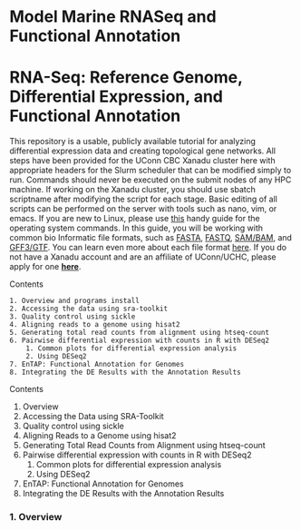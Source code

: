 # Model Marine RNASeq and Functional Annotation
# RNA-Seq: Reference Genome, Differential Expression, and Functional Annotation

This repository is a usable, publicly available tutorial for analyzing differential expression data and creating topological gene networks. All steps have been provided for the UConn CBC Xanadu cluster here with appropriate headers for the Slurm scheduler that can be modified simply to run.  Commands should never be executed on the submit nodes of any HPC machine.  If working on the Xanadu cluster, you should use sbatch scriptname after modifying the script for each stage.  Basic editing of all scripts can be performed on the server with tools such as nano, vim, or emacs.  If you are new to Linux, please use [this](https://bioinformatics.uconn.edu/unix-basics) handy guide for the operating system commands.  In this guide, you will be working with common bio Informatic file formats, such as [FASTA](https://en.wikipedia.org/wiki/FASTA_format), [FASTQ](https://en.wikipedia.org/wiki/FASTQ_format), [SAM/BAM](https://en.wikipedia.org/wiki/SAM_(file_format)), and [GFF3/GTF](https://en.wikipedia.org/wiki/General_feature_format). You can learn even more about each file format [here](https://bioinformatics.uconn.edu/resources-and-events/tutorials/file-formats-tutorial/). If you do not have a Xanadu account and are an affiliate of UConn/UCHC, please apply for one **[here](https://bioinformatics.uconn.edu/contact-us/)**.

Contents   

	1. Overview and programs install
	2. Accessing the data using sra-toolkit
	3. Quality control using sickle
	4. Aligning reads to a genome using hisat2 
	5. Generating total read counts from alignment using htseq-count 
	6. Pairwise differential expression with counts in R with DESeq2
		1. Common plots for differential expression analysis
		2. Using DESeq2
	7. EnTAP: Functional Annotation for Genomes
	8. Integrating the DE Results with the Annotation Results  

Contents
1. Overview
2. Accessing the Data using SRA-Toolkit  
3. Quality control using sickle
4. Aligning Reads to a Genome using hisat2
5. Generating Total Read Counts from Alignment using htseq-count
6. Pairwise differential expression with counts in R with DESeq2
	1. Common plots for differential expression analysis
	2. Using DESeq2
7. EnTAP: Functional Annotation for Genomes
8. Integrating the DE Results with the Annotation Results  


### 1. Overview  


